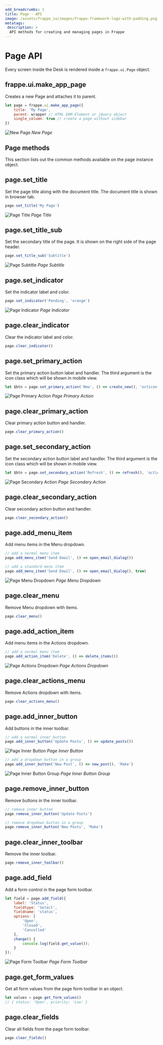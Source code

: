 ```yaml
---
add_breadcrumbs: 1
title: Page - API
image: /assets/frappe_io/images/frappe-framework-logo-with-padding.png
metatags:
 description: >
  API methods for creating and managing pages in Frappe
---
```


# Page API

Every screen inside the Desk is rendered inside a `frappe.ui.Page` object.

## frappe.ui.make\_app\_page

Creates a new Page and attaches it to parent.

```js
let page = frappe.ui.make_app_page({
	title: 'My Page',
	parent: wrapper // HTML DOM Element or jQuery object
	single_column: true // create a page without sidebar
})
```

![New Page](/docs/assets/img/new-page.png)
*New Page*

## Page methods
This section lists out the common methods available on the page instance object.

## page.set_title

Set the page title along with the document title. The document title is shown in
browser tab.

```js
page.set_title('My Page')
```

![Page Title](/docs/assets/img/page-set-title.png)
*Page Title*

## page.set\_title\_sub

Set the secondary title of the page. It is shown on the right side of the page
header.

```js
page.set_title_sub('Subtitle')
```

![Page Subtitle](/docs/assets/img/page-set-title-sub.png)
*Page Subtitle*

## page.set_indicator

Set the indicator label and color.

```js
page.set_indicator('Pending', 'orange')
```

![Page Indicator](/docs/assets/img/page-set-indicator.png)
*Page Indicator*

## page.clear_indicator

Clear the indicator label and color.

```js
page.clear_indicator()
```

## page.set\_primary_action

Set the primary action button label and handler. The third argument is the icon
class which will be shown in mobile view.

```js
let $btn = page.set_primary_action('New', () => create_new(), 'octicon octicon-plus')
```

![Page Primary Action](/docs/assets/img/page-primary-action.png)
*Page Primary Action*

## page.clear\_primary_action

Clear primary action button and handler.

```js
page.clear_primary_action()
```

## page.set\_secondary_action

Set the secondary action button label and handler. The third argument is the
icon class which will be shown in mobile view.

```js
let $btn = page.set_secondary_action('Refresh', () => refresh(), 'octicon octicon-sync')
```

![Page Secondary Action](/docs/assets/img/page-secondary-action.png)
*Page Secondary Action*

## page.clear\_secondary_action

Clear secondary action button and handler.

```js
page.clear_secondary_action()
```

## page.add\_menu_item

Add menu items in the Menu dropdown.

```js
// add a normal menu item
page.add_menu_item('Send Email', () => open_email_dialog())

// add a standard menu item
page.add_menu_item('Send Email', () => open_email_dialog(), true)
```

![Page Menu Dropdown](/docs/assets/img/page-menu-dropdown.png)
*Page Menu Dropdown*

## page.clear_menu

Remove Menu dropdown with items.

```js
page.clear_menu()
```

## page.add\_action_item

Add menu items in the Actions dropdown.

```js
// add a normal menu item
page.add_action_item('Delete', () => delete_items())
```

![Page Actions Dropdown](/docs/assets/img/page-actions-dropdown.png)
*Page Actions Dropdown*

## page.clear\_actions_menu

Remove Actions dropdown with items.

```js
page.clear_actions_menu()
```

## page.add\_inner_button

Add buttons in the inner toolbar.

```js
// add a normal inner button
page.add_inner_button('Update Posts', () => update_posts())
```

![Page Inner Button](/docs/assets/img/page-inner-button.png)
*Page Inner Button*

```js
// add a dropdown button in a group
page.add_inner_button('New Post', () => new_post(), 'Make')
```

![Page Inner Button Group](/docs/assets/img/page-inner-button-group.png)
*Page Inner Button Group*

## page.remove\_inner_button

Remove buttons in the inner toolbar.

```js
// remove inner button
page.remove_inner_button('Update Posts')

// remove dropdown button in a group
page.remove_inner_button('New Posts', 'Make')
```

## page.clear\_inner_toolbar

Remove the inner toolbar.

```js
page.remove_inner_toolbar()
```

## page.add_field

Add a form control in the page form toolbar.

```js
let field = page.add_field({
	label: 'Status',
	fieldtype: 'Select',
	fieldname: 'status',
	options: [
		'Open',
		'Closed',
		'Cancelled'
	],
	change() {
		console.log(field.get_value());
	}
});
```

![Page Form Toolbar](/docs/assets/img/page-add-field.png)
*Page Form Toolbar*

## page.get\_form_values

Get all form values from the page form toolbar in an object.

```js
let values = page.get_form_values()
// { status: 'Open', priority: 'Low' }
```

## page.clear_fields

Clear all fields from the page form toolbar.

```js
page.clear_fields()
```

